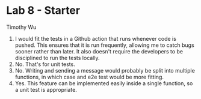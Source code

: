 # Lab 8 - Starter
Timothy Wu

1) I would fit the tests in a Github action that runs whenever code is pushed. This ensures that it is run frequently, allowing me to catch bugs sooner rather than later. It also doesn't require the developers to be disciplined to run the tests locally.
2) No. That's for unit tests.
3) No. Writing and sending a message would probably be split into multiple functions, in which case and e2e test would be more fitting.
4) Yes. This feature can be implemented easily inside a single function, so a unit test is appropriate.